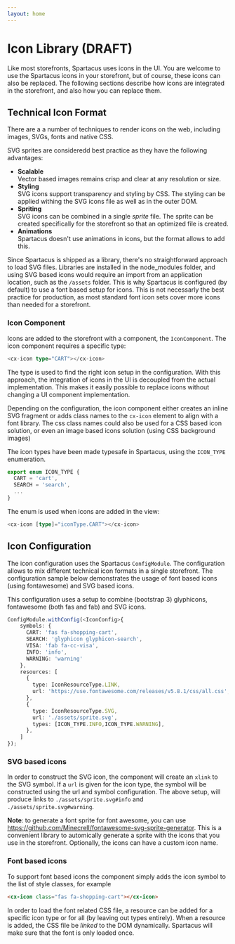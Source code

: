 ```yaml
---
layout: home
---
```


# Icon Library (DRAFT)

Like most storefronts, Spartacus uses icons in the UI. You are welcome to use the Spartacus icons in your storefront, but of course, these icons can also be replaced. The following sections describe how icons are integrated in the storefront, and also how you can replace them.

## Technical Icon Format
There are a a number of techniques to render icons on the web, including images, SVGs, fonts and native CSS. 

SVG sprites are consideredd best practice as they have the following advantages:
- **Scalable**  
  Vector based images remains crisp and clear at any resolution or size.
- **Styling**  
  SVG icons support transparency and styling by CSS. The styling can be applied withing the SVG icons file as well as in the outer DOM.
- **Spriting**  
  SVG icons can be combined in a single *sprite* file. The sprite can be created specifically for the storefront so that an optimized file is created. 
- **Animations**  
  Spartacus doesn't use animations in icons, but the format allows to add this.

Since Spartacus is shipped as a library, there's no straightforward approach to load SVG files. Libraries are installed in the node_modules folder, and using SVG based icons would require an import from an application location, such as the `/assets` folder. 
This is why Spartacus is configured (by default) to use a font based setup for icons. This is not necessarly the best practice for production, as most standard font icon sets cover more icons than needed for a storefront. 

### Icon Component
Icons are added to the storefront with a component, the `IconComponent`. The icon component requires a specific type:

```typescript
<cx-icon type="CART"></cx-icon>
```

The type is used to find the right icon setup in the configuration. With this approach, the integration of icons in the UI is decoupled from the actual implementation. This makes it easily possible to replace icons without changing a UI component implementation.

Depending on the configuration, the icon component either creates an inline SVG fragment or adds class names to the `cx-icon` element to align with a font library. The css class names could also be used for a CSS based icon solution, or even an image based icons solution (using CSS background images) 

The icon types have been made typesafe in Spartacus, using the `ICON_TYPE` enumeration. 

```typescript
export enum ICON_TYPE {
  CART = 'cart',
  SEARCH = 'search',
  ...
}
```

The enum is used when icons are added in the view:

```typescript
<cx-icon [type]="iconType.CART"></cx-icon>
```


## Icon Configuration
The icon configuration uses the Spartacus `ConfigModule`. The configuration allows to mix different technical icon formats in a single storefront. The configuration sample below demonstrates the usage of font based icons (using fontawesome) and SVG based icons. 

This configuration uses a setup to combine (bootstrap 3) glyphicons, fontawesome (both fas and fab) and SVG icons. 

```typescript
ConfigModule.withConfig(<IconConfig>{
    symbols: {
      CART: 'fas fa-shopping-cart',
      SEARCH: 'glyphicon glyphicon-search',
      VISA: 'fab fa-cc-visa',
      INFO: 'info',
      WARNING: 'warning'
    },
    resources: [
      {
        type: IconResourceType.LINK,
        url: 'https://use.fontawesome.com/releases/v5.8.1/css/all.css',
      },
      {
        type: IconResourceType.SVG,
        url: './assets/sprite.svg',
        types: [ICON_TYPE.INFO,ICON_TYPE.WARNING],
      },
    ]
});
```

### SVG based icons
In order to construct the SVG icon, the component will create an `xlink` to the SVG symbol. If a `url` is given for the icon type, the symbol will be constructed using the url and symbol configuration. The above setup, will produce links to `./assets/sprite.svg#info` and `./assets/sprite.svg#warning`.

**Note**: to generate a font sprite for font awesome, you can use https://github.com/Minecrell/fontawesome-svg-sprite-generator. This is a convenient library to automically generate a sprite with the icons that you use in the storefront. Optionally, the icons can have a custom icon name. 

### Font based icons
To support font based icons the component simply adds the icon symbol to the list of style classes, for example 
```html
<cx-icon class="fas fa-shopping-cart"></cx-icon>
```

In order to load the font related CSS file, a resource can be added for a specific icon type or for all (by leaving out types entirely). When a resource is added, the CSS file be *linked* to the DOM dynamically. Spartacus will make sure that the font is only loaded once. 
